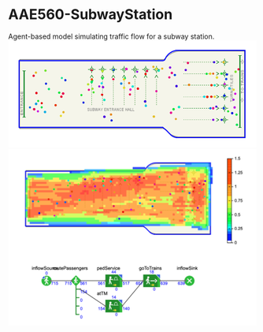 # AAE560-SubwayStation
Agent-based model simulating traffic flow for a subway station.
![](Station.png)
![](HeatMap.png)
